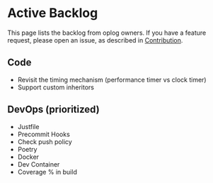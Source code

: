 # Active Backlog

This page lists the backlog from oplog owners.
If you have a feature request, please open an issue, as described in [Contribution](contribution.md).

## Code
- Revisit the timing mechanism (performance timer vs clock timer)
- Support custom inheritors

## DevOps (prioritized)

- Justfile
- Precommit Hooks
- Check push policy
- Poetry
- Docker
- Dev Container
- Coverage % in build
